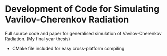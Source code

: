 # Development of Code for Simulating Vavilov-Cherenkov Radiation
Full source code and paper for generalised simulation of Vavilov-Cherenkov Radiation. (My final year thesis)
- CMake file included for easy cross-platform compiling
